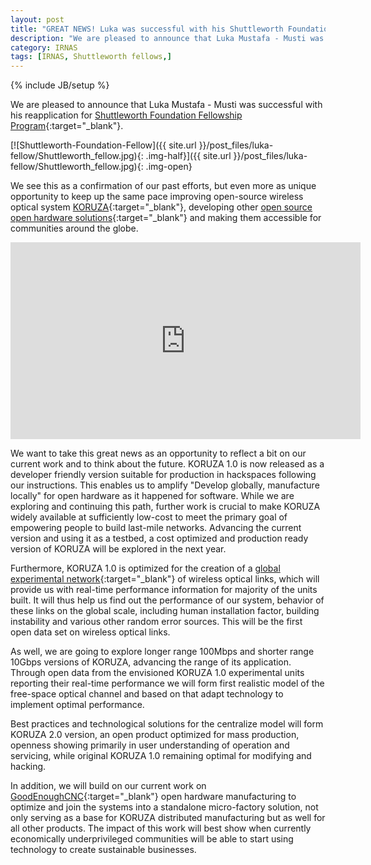 ```yaml
---
layout: post
title: "GREAT NEWS! Luka was successful with his Shuttleworth Foundation Fellowship Program reapplication"
description: "We are pleased to announce that Luka Mustafa - Musti was successful with his reapplication for Shuttleworth Foundation Fellowship Program."
category: IRNAS
tags: [IRNAS, Shuttleworth fellows,]
---
```

{% include JB/setup %}


We are pleased to announce that Luka Mustafa - Musti was successful with his reapplication for [Shuttleworth Foundation Fellowship Program]( https://shuttleworthfoundation.org/fellows/){:target="_blank"}.

[![Shuttleworth-Foundation-Fellow]({{ site.url }}/post_files/luka-fellow/Shuttleworth_fellow.jpg){: .img-half}]({{ site.url }}/post_files/luka-fellow/Shuttleworth_fellow.jpg){: .img-open}

We see this as a confirmation of our past efforts, but even more as unique opportunity to keep up the same pace improving open-source wireless optical system [KORUZA](http://koruza.net/){:target="_blank"}, developing other [open source open hardware solutions](http://irnas.eu/projects.html){:target="_blank"} and making them accessible for communities around the globe.


<iframe width="560" height="315" src="https://www.youtube.com/embed/bRgUJiXQ7QQ" frameborder="0" allowfullscreen></iframe>


We want to take this great news as an opportunity to reflect a bit on our current work and to think about the future. 
KORUZA 1.0 is now released as a developer friendly version suitable for production in hackspaces following our instructions. This enables us to amplify "Develop globally, manufacture locally" for open hardware as it happened for software. While we are exploring and continuing this path, further work is crucial to make KORUZA widely available at sufficiently low-cost to meet the primary goal of empowering people to build last-mile networks. Advancing the current version and using it as a testbed, a cost optimized and production ready version of KORUZA will be explored in the next year.

Furthermore, KORUZA 1.0 is optimized for the creation of a [global experimental network](http://koruza.net/applications/){:target="_blank"} of wireless optical links, which will provide us with real-time performance information for majority of the units built. It will thus help us find out the performance of our system, behavior of these links on the global scale, including human installation factor, building instability and various other random error sources. This will be the first open data set on wireless optical links. 

As well, we are going to explore longer range 100Mbps and shorter range 10Gbps versions of KORUZA, advancing the range of its application. Through open data from the envisioned  KORUZA 1.0 experimental units reporting their real-time performance we will form first realistic model of the free-space optical channel and based on that adapt technology to implement optimal performance.

Best practices and technological solutions for the centralize model will form KORUZA 2.0 version, an open product optimized for mass production, openness showing primarily in user understanding of operation and servicing, while original KORUZA 1.0 remaining optimal for modifying and hacking.

In addition, we will build on our current work on [GoodEnoughCNC](http://goodenoughcnc.eu/){:target="_blank"} open hardware manufacturing to optimize and join the systems into a standalone micro-factory solution, not only serving as a base for KORUZA distributed manufacturing but as well for all other products. The impact of this work will best show when currently economically underprivileged communities will be able to start using technology to create sustainable businesses.
